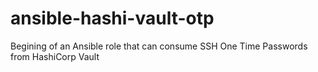 # ansible-hashi-vault-otp
Begining of an Ansible role that can consume SSH One Time Passwords from HashiCorp Vault

